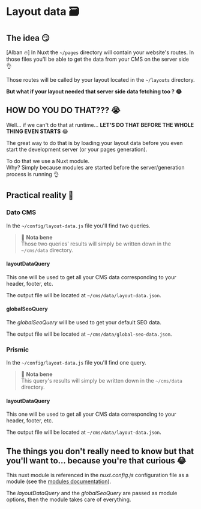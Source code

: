# Layout data 🗃

## The idea 😏

[Alban 🔥] In Nuxt the `~/pages` directory will contain your website's routes. In those files you'll be able to get the data from your CMS on the server side 👌

Those routes will be called by your layout located in the `~/layouts` directory.

**But what if your layout needed that server side data fetching too ? 😂**

## HOW DO YOU DO THAT??? 😭

Well... if we can't do that at runtime... **LET'S DO THAT BEFORE THE WHOLE THING EVEN STARTS** 😂

The great way to do that is by loading your layout data before you even start the development server (or your pages generation).

To do that we use a Nuxt module.  
Why? Simply because modules are started before the server/generation process is running 👌

## Practical reality 🤔

### Dato CMS

In the `~/config/layout-data.js` file you'll
find two queries.

> 🚨 **Nota bene**  
> Those two queries' results will simply be written down in the `~/cms/data` directory.

#### layoutDataQuery

This one will be used to get all your CMS data corresponding to your header, footer, etc.

The output file will be located at `~/cms/data/layout-data.json`.

#### globalSeoQuery

The _globalSeoQuery_ will be used to get your default SEO data.

The output file will be located at `~/cms/data/global-seo-data.json`.

### Prismic

In the `~/config/layout-data.js` file you'll
find one query.

> 🚨 **Nota bene**  
> This query's results will simply be written down in the `~/cms/data` directory.

#### layoutDataQuery

This one will be used to get all your CMS data corresponding to your header, footer, etc.

The output file will be located at `~/cms/data/layout-data.json`.

## The things you don't really need to know but that you'll want to... because you're that curious 😂

This nuxt module is referenced in the _nuxt.config.js_ configuration file as a module (see the [modules documentation](https://nuxtjs.org/guide/modules)).

The _layoutDataQuery_ and the _globalSeoQuery_ are passed as module options, then the module takes care of everything.
